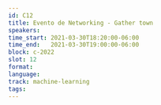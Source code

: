 ```yaml
---
id: C12
title: Evento de Networking - Gather town
speakers:
time_start: 2021-03-30T18:20:00-06:00
time_end:   2021-03-30T19:00:00-06:00
block: c-2022
slot: 12
format: 
language: 
track: machine-learning
tags:
---
```


